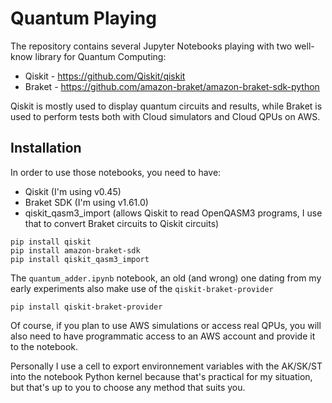 # Quantum Playing

The repository contains several Jupyter Notebooks playing with two well-know library for Quantum Computing:
- Qiskit - https://github.com/Qiskit/qiskit
- Braket - https://github.com/amazon-braket/amazon-braket-sdk-python

Qiskit is mostly used to display quantum circuits and results, while Braket is used to perform tests both with Cloud simulators and Cloud QPUs on AWS.

## Installation
In order to use those notebooks, you need to have:
- Qiskit (I'm using v0.45)
- Braket SDK (I'm using v1.61.0)
- qiskit_qasm3_import (allows Qiskit to read OpenQASM3 programs, I use that to convert Braket circuits to Qiskit circuits)
```
pip install qiskit
pip install amazon-braket-sdk
pip install qiskit_qasm3_import
```

The `quantum_adder.ipynb` notebook, an old (and wrong) one dating from my early experiments also make use of the `qiskit-braket-provider`
```
pip install qiskit-braket-provider
```

Of course, if you plan to use AWS simulations or access real QPUs, you will also need to have programmatic access to an AWS account and provide it to the notebook.

Personally I use a cell to export environnement variables with the AK/SK/ST into the notebook Python kernel because that's practical for my situation, but that's up to you to choose any method that suits you.
